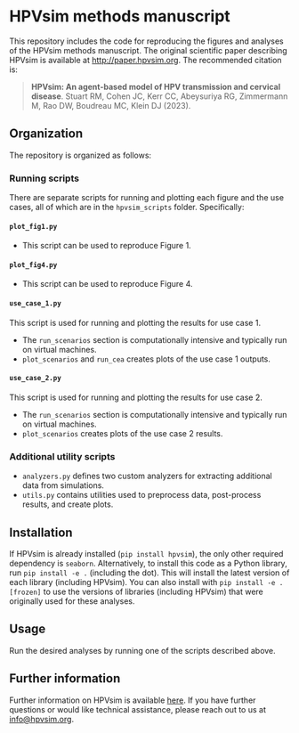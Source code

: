 # HPVsim methods manuscript

This repository includes the code for reproducing the figures and analyses of the HPVsim methods manuscript. The original scientific paper describing HPVsim is available at http://paper.hpvsim.org. The recommended citation is:

> **HPVsim: An agent-based model of HPV transmission and cervical disease**. Stuart RM, Cohen JC, Kerr CC, Abeysuriya RG, Zimmermann M, Rao DW, Boudreau MC, Klein DJ (2023).

## Organization

The repository is organized as follows:

### Running scripts

There are separate scripts for running and plotting each figure and the use cases, all of which are in the ``hpvsim_scripts`` folder. Specifically:

#### `plot_fig1.py`
 - This script can be used to reproduce Figure 1.

#### `plot_fig4.py` 
- This script can be used to reproduce Figure 4.

#### `use_case_1.py`
This script is used for running and plotting the results for use case 1.
- The `run_scenarios` section is computationally intensive and typically run on virtual machines.
 - `plot_scenarios` and `run_cea` creates plots of the use case 1 outputs.

#### `use_case_2.py`
This script is used for running and plotting the results for use case 2.
- The `run_scenarios` section is computationally intensive and typically run on virtual machines.
 - `plot_scenarios` creates plots of the use case 2 results.


### Additional utility scripts
- `analyzers.py` defines two custom analyzers for extracting additional data from simulations.
- `utils.py` contains utilities used to preprocess data, post-process results, and create plots.


## Installation

If HPVsim is already installed (`pip install hpvsim`), the only other required dependency is ``seaborn``. Alternatively, to install this code as a Python library, run `pip install -e .` (including the dot). This will install the latest version of each library (including HPVsim). You can also install with `pip install -e .[frozen]` to use the versions of libraries (including HPVsim) that were originally used for these analyses. 


## Usage

Run the desired analyses by running one of the scripts described above.


## Further information

Further information on HPVsim is available [here](http://docs.hpvsim.org). If you have further questions or would like technical assistance, please reach out to us at info@hpvsim.org.

